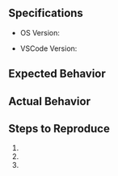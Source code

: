 ## Specifications

* OS Version:

* VSCode Version:

## Expected Behavior


## Actual Behavior


## Steps to Reproduce

1.

1.

1.
